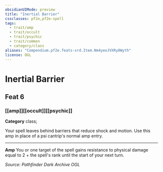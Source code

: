 ```yaml
---
obsidianUIMode: preview
title: "Inertial Barrier"
cssclasses: pf2e,pf2e-spell
tags:
  - trait/amp
  - trait/occult
  - trait/psychic
  - trait/common
  - category/class
aliases: "Compendium.pf2e.feats-srd.Item.Nm4yeoJVXRy0Wyth"
license: OGL
---
```

# Inertial Barrier
## Feat 6
### [[amp]][[occult]][[psychic]]

**Category** class; 




Your spell leaves behind barriers that reduce shock and motion. Use this amp in place of a psi cantrip's normal amp entry.

* * *

**Amp** You or one target of the spell gains resistance to physical damage equal to 2 + the spell's rank until the start of your next turn.

*Source: Pathfinder Dark Archive*
*OGL*